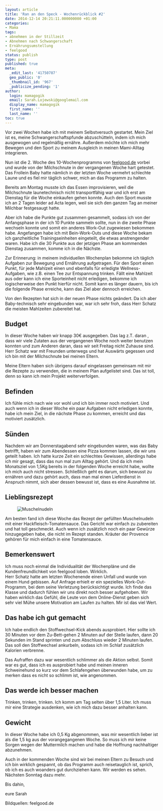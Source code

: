 ```yaml
---
layout: article
title: 'Ran an den Speck - Wochenrückblick #2'
date: 2014-12-14 20:21:11.000000000 +01:00
categories:
- Mama
tags:
- abnehmen in der Stillzeit
- Abnehmen nach Schwangerschaft
- Ernährungsumstellung
- feelgood
status: publish
type: post
published: true
meta:
  _edit_last: '41750787'
  geo_public: '0'
  _thumbnail_id: '967'
  _publicize_pending: '1'
author:
  login: mamagogik
  email: Sarah.Lojewski@googlemail.com
  display_name: mamagogik
  first_name: ''
  last_name: ''
toc: true
---
```

Vor zwei Wochen habe ich mit meinem Selbstversuch gestartet.
Mein Ziel ist es, meine Schwangerschaftspfunde abzuschütteln, indem ich mich ausgewogen und regelmäßig ernähre.
Außerdem möchte ich mich mehr Bewegen und den Sport zu meinem Ausgleich in meinen Mami-Alltag integrieren.

Nun ist die 2. Woche des 10-Wochenprogramms von [feelgood.de](http://www.feelgood.de) vorbei und wurde von der Milchschnute in der vergangenen Woche hart getestet.
Das Frollein Baby hatte nämlich in der letzten Woche vermehrt schlechte Laune und es fiel mir täglich schwer, mich an das Programm zu halten.

Bereits am Montag musste ich das Essen improvisieren, weil die Milchschnute launetechnisch nicht transportfähig war und ich erst am Dienstag für die Woche einkaufen gehen konnte.
Auch den Sport musste ich an 2 Tagen leider ad Acta legen, weil sie sich den ganzen Tag an meiner Milchbar festgesaugt hatte.

Aber ich habe die Punkte gut zusammen gesammelt, sodass ich von der Anfangsphase in der ich 10 Punkte sammeln sollte, nun in die zweite Phase wechseln konnte und somit ein anderes Work-Out zugewiesen bekommen habe.
Angefangen habe ich mit Bein-Work-Outs und diese Woche bekam ich ganzheitliche Trainingseinheiten eingeteilt, die etwas anstrengender waren.
Habe ich die 30 Punkte aus der jetzigen Phase am kommenden Dienstag zusammen, komme ich in die Nächste.

Zur Erinnerung: in meinem individuellen Wochenplan bekomme ich täglich Aufgaben zur Bewegung und Ernährung aufgetragen.
Für den Sport einen Punkt, für jede Mahlzeit einen und ebenfalls für erledigte Wellness-Aufgaben, wie z.B. einen Tee zur Entspannung trinken.
Fällt eine Mahlzeit aus oder kann ich eine Sporteinheit nicht erledigen, bekomme ich logischerweise den Punkt hierfür nicht.
Somit kann es länger dauern, bis ich die folgende Phase erreiche, kann das Ziel aber dennoch erreichen.

Von den Rezepten hat sich in der neuen Phase nichts geändert.
Da ich aber Baby-technisch sehr eingebunden war, war ich sehr froh, dass Herr Schatz die meisten Mahlzeiten zubereitet hat.

## Budget
In dieser Woche haben wir knapp 30€ ausgegeben.
Das lag z.T. daran , dass wir viele Zutaten aus der vergangenen Woche noch weiter benutzen konnten und zum Anderen daran, dass wir seit Freitag nicht Zuhause sind.
Herr Schatz war mit Freunden unterwegs und hat Auswärts gegessen und ich bin mit der Milchschnute bei meinen Eltern.

Meine Eltern haben sich übrigens darauf eingelassen gemeinsam mit mir die Rezepte zu verwenden, die in meinem Plan aufgelistet sind.
Das ist toll, denn so kann ich mein Projekt weiterverfolgen.

## Befinden
Ich fühle mich nach wie vor wohl und ich bin immer noch motiviert.
Und auch wenn ich in dieser Woche ein paar Aufgaben nicht erledigen konnte, habe ich mein Ziel, in die nächste Phase zu kommen, erreicht und das motiviert zusätzlich.

## Sünden
Nachdem wir am Donnerstagabend sehr eingebunden waren, was das Baby betrifft, haben wir zum Abendessen eine Pizza kommen lassen, die wir uns geteilt haben.
Ich hatte kurze Zeit ein schlechtes Gewissen, allerdings habe ich mir gesagt, dass das nun mal zum Alltag gehört.
Und da ich mein Monatsziel von 1,5Kg bereits in der folgenden Woche erreicht habe, wollte ich mich auch nicht stressen.
Schließlich geht es darum, sich bewusst zu ernähren und dazu gehört auch, dass man mal einen Lieferdienst in Anspruch nimmt, sich aber dessen bewusst ist, dass es eine Ausnahme ist.

## Lieblingsrezept

<figure>
  <img src="{{ site.url }}/images/Muschelnudeln.jpg" alt="Muschelnudeln" />
</figure>

Am besten fand ich diese Woche das Rezept der gefüllten Muschelnudeln mit einer Hackfleisch-Tomatensauce.
Das Gericht war einfach zu zubereiten und hat toll geschmeckt.
Auch wenn ich zusätzlich noch ein paar Gewürze hinzugegeben habe, die nicht im Rezept standen.
Kräuter der Provence gehören für mich einfach in eine Tomatensauce.

## Bemerkenswert
Ich muss noch einmal die Individualität der Wochenpläne und die Kundenfreundlichkeit von feelgood loben.
Wirklich.  
Herr Schatz hatte am letzten Wochenende einen Unfall und wurde von einem Hund gebissen.
Auf Anfrage erhielt er ein spezielles Work-Out-Programm, bei dem seine Verletzung berücksichtigt wurde.
Ich finde das Klasse und dadurch fühlen wir uns direkt noch besser aufgehoben.
Wir haben wirklich das Gefühl, die Leute von dem Online-Dienst geben sich sehr viel Mühe unsere Motivation am Laufen zu halten.
Mir ist das viel Wert.

## Das habe ich gut gemacht
Ich habe endlich den Stoffwechsel-Kick abends ausprobiert.
Hier sollte ich 30 Minuten vor dem Zu-Bett-gehen 2 Minuten auf der Stelle laufen, dann 20 Sekunden im Stand sprinten und zum Abschluss wieder 2 Minuten laufen.
Das soll den Stoffwechsel ankurbeln, sodass ich im Schlaf zusätzlich Kalorien verbrenne.

Das Aufraffen dazu war wesentlich schlimmer als die Aktion selbst.
Somit war es gut, dass ich es ausprobiert habe und meinen inneren Schweinehund so kurz vor dem Schlafengehen überwunden habe, um zu merken dass es nicht so schlimm ist, wie angenommen.

## Das werde ich besser machen
Trinken, trinken, trinken.
Ich komm am Tag selten über 1,5 Liter.
Ich muss mir eine Strategie ausdenken, wie ich mich dazu besser anhalten kann.

## Gewicht
In dieser Woche habe ich 0,5 Kg abgenommen, was mir wesentlich lieber ist als die 1,5 kg aus der vorangegangenen Woche.
So muss ich mir keine Sorgen wegen der Muttermilch machen und habe die Hoffnung nachhaltiger abzunehmen.

Auch in der kommenden Woche sind wir bei meinen Eltern zu Besuch und ich bin wirklich gespannt, ob das Programm auch reisetauglich ist, sprich, ob ich es auch woanders gut durchziehen kann.
Wir werden es sehen.
Nächsten Sonntag dazu mehr.

Bis dahin,

eure Sarah

Bildquellen: feelgood.de
